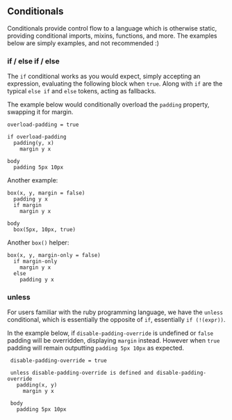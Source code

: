 
## Conditionals

 Conditionals provide control flow to a language which is otherwise static, providing conditional imports, mixins, functions, and more. The examples below are simply examples, and not recommended :)

### if / else if / else

 The `if` conditional works as you would expect, simply accepting an expression, evaluating the following block when `true`. Along with `if` are the typical `else if` and `else` tokens, acting as fallbacks.
 
 The example below would conditionally overload the `padding` property, swapping it for margin.

    overload-padding = true

    if overload-padding
      padding(y, x)
        margin y x

    body
      padding 5px 10px

Another example:

    box(x, y, margin = false)
      padding y x
      if margin
        margin y x

    body
      box(5px, 10px, true)

Another `box()` helper:

    box(x, y, margin-only = false)
      if margin-only
        margin y x
      else
        padding y x

### unless

 For users familiar with the ruby programming language, we have the `unless` conditional, which is essentially the opposite of `if`, essentially `if (!(expr))`.

In the example below, if `disable-padding-override` is undefined or `false` padding will be overridden, displaying `margin` instead. However when `true` padding will remain outputting `padding 5px 10px` as expected.

     disable-padding-override = true

     unless disable-padding-override is defined and disable-padding-override
       padding(x, y)
         margin y x

     body
       padding 5px 10px
